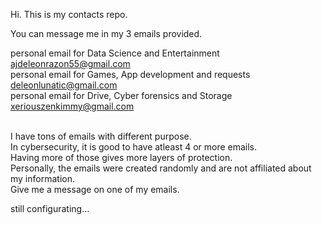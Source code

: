 Hi. This is my contacts repo.

You can message me in my 3 emails provided.

personal email for Data Science and Entertainment <br>
ajdeleonrazon55@gmail.com<br>
personal email for Games, App development and requests<br>
deleonlunatic@gmail.com<br>
personal email for Drive, Cyber forensics and Storage<br>
xeriouszenkimmy@gmail.com <br>
<br>

I have tons of emails with different purpose.<br>
In cybersecurity, it is good to have atleast 4 or more emails.<br>
Having more of those gives more layers of protection.<br>
Personally, the emails were created randomly and are not affiliated about my information.<br>
Give me a message on one of my emails.<br>

still configurating...
